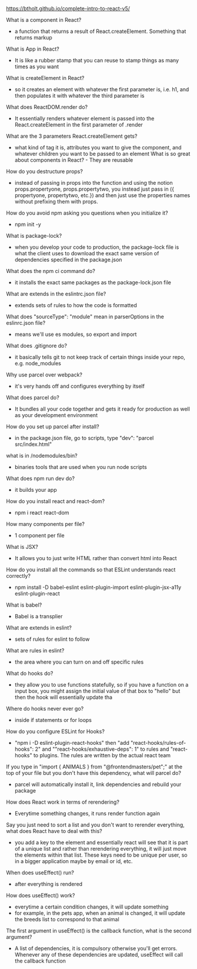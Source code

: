 https://btholt.github.io/complete-intro-to-react-v5/

What is a component in React? 
- a function that returns a result of React.createElement. Something that returns markup

What is App in React? 
- It is like a rubber stamp that you can reuse to stamp things as many times as you want

What is createElement in React? 
- so it creates an element with whatever the first parameter is, i.e. h1, and then populates it with whatever the third parameter is

What does ReactDOM.render do? 
- It essentially renders whatever element is passed into the React.createElement in the first parameter of .render

What are the 3 parameters React.createElement gets? 
- what kind of tag it is, attributes you want to give the component, and whatever children you want to be passed to an element
What is so great about components in React? - They are reusable

How do you destructure props? 
- instead of passing in props into the function and using the notion props.propertyone, props.propertytwo, you instead just pass in ({ propertyone, propertytwo, etc.}) and then just use the properties names without prefixing them with props.


How do you avoid npm asking you questions when you initialize it? 
- npm init -y

What is package-lock? 
- when you develop your code to production, the package-lock file is what the client uses to download the exact same version of dependencies specified in the package.json

What does the npm ci command do? 
- it installs the exact same packages as the package-lock.json file

What are extends in the eslintrc.json file? 
- extends sets of rules to how the code is formatted

What does "sourceType": "module" mean in parserOptions in the eslinrc.json file? 
- means we'll use es modules, so export and import 

What does .gitignore do? 
- it basically tells git to not keep track of certain things inside your repo, e.g. node_modules

Why use parcel over webpack? 
- it's very hands off and configures everything by itself

What does parcel do? 
- It bundles all your code together and gets it ready for production as well as your development environment

How do you set up parcel after install? 
- in the package.json file, go to scripts, type "dev": "parcel src/index.html"

what is in /nodemodules/bin? 
- binaries tools that are used when you run node scripts

What does npm run dev do? 
- it builds your app

How do you install react and react-dom? 
- npm i react react-dom

How many components per file? 
- 1 component per file


What is JSX? 
- It allows you to just write HTML rather than convert html into React

How do you install all the commands so that ESLint understands react correctly? 
- npm install -D babel-eslint eslint-plugin-import eslint-plugin-jsx-a11y eslint-plugin-react

What is babel? 
- Babel is a transplier 

What are extends in eslint? 
- sets of rules for eslint to follow

What are rules in eslint? 
- the area where you can turn on and off specific rules 


What do hooks do? 
- they allow you to use functions statefully, so if you have a function on a input box, you might assign the initial value of that box to "hello" but then the hook will essentially update tha

Where do hooks never ever go? 
- inside if statements or for loops

How do you configure ESLint for Hooks? 
- "npm i -D eslint-plugin-react-hooks" then "add "react-hooks/rules-of-hooks": 2" and ""react-hooks/exhaustive-deps": 1" to rules and "react-hooks" to plugins. The rules are written by the actual react team

If you type in "import { ANIMALS } from "@frontendmasters/pet";" at the top of your file but you don't have this dependency, what will parcel do? 
- parcel will automatically install it, link dependencies and rebuild your package

How does React work in terms of rerendering? 
- Everytime something changes, it runs render function again

Say you just need to sort a list and you don't want to rerender everything, what does React have to deal with this? 
- you add a key to the element and essentially react will see that it is part of a unique list and rather than rerendering everything, it will just move the elements within that list. These keys need to be unique per user, so in a bigger application maybe by email or id, etc.


When does useEffect() run?
- after everything is rendered

How does useEffect() work? 
- everytime a certain condition changes, it will update something
- for example, in the pets app, when an animal is changed, it will update the breeds list to correspond to that animal 

The first argument in useEffect() is the callback function, what is the second argument?
- A list of dependencies, it is compulsory otherwise you'll get errors. Whenever any of these dependencies are updated, useEffect will call the callback function